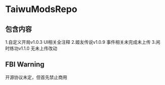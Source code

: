 # TaiwuModsRepo

## 包含内容
1.自定义开局v1.0.3 UI相关全注释
2.姬友传说v1.0.9 事件相关未完成未上传
3.闲时练功v1.1.0 无未上传改动

## FBI Warning
开源协议未定，但首先禁止商用